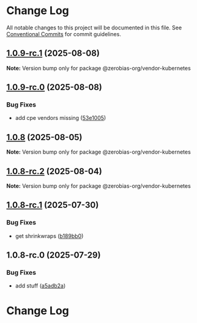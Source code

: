 # Change Log

All notable changes to this project will be documented in this file.
See [Conventional Commits](https://conventionalcommits.org) for commit guidelines.

## [1.0.9-rc.1](https://github.com/zerobias-org/vendor/compare/@zerobias-org/vendor-kubernetes@1.0.9-rc.0...@zerobias-org/vendor-kubernetes@1.0.9-rc.1) (2025-08-08)

**Note:** Version bump only for package @zerobias-org/vendor-kubernetes





## [1.0.9-rc.0](https://github.com/zerobias-org/vendor/compare/@zerobias-org/vendor-kubernetes@1.0.8...@zerobias-org/vendor-kubernetes@1.0.9-rc.0) (2025-08-08)


### Bug Fixes

* add cpe vendors missing ([53e1005](https://github.com/zerobias-org/vendor/commit/53e100520e848be73b2cba8a0ef4f184844b8abb))





## [1.0.8](https://github.com/zerobias-org/vendor/compare/@zerobias-org/vendor-kubernetes@1.0.8-rc.2...@zerobias-org/vendor-kubernetes@1.0.8) (2025-08-05)

**Note:** Version bump only for package @zerobias-org/vendor-kubernetes





## [1.0.8-rc.2](https://github.com/zerobias-org/vendor/compare/@zerobias-org/vendor-kubernetes@1.0.8-rc.1...@zerobias-org/vendor-kubernetes@1.0.8-rc.2) (2025-08-04)

**Note:** Version bump only for package @zerobias-org/vendor-kubernetes





## [1.0.8-rc.1](https://github.com/zerobias-org/vendor/compare/@zerobias-org/vendor-kubernetes@1.0.8-rc.0...@zerobias-org/vendor-kubernetes@1.0.8-rc.1) (2025-07-30)


### Bug Fixes

* get shrinkwraps ([b189bb0](https://github.com/zerobias-org/vendor/commit/b189bb0cf53ad66427530ccc0eab7824527942d3))





## 1.0.8-rc.0 (2025-07-29)


### Bug Fixes

* add stuff ([a5adb2a](https://github.com/zerobias-org/vendor/commit/a5adb2aecd0670c42e9077affecb6a047bf30fc6))





# Change Log

